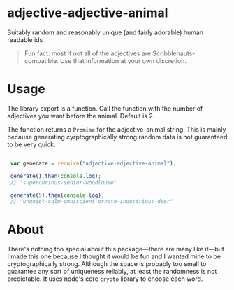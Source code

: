 # adjective-adjective-animal
Suitably random and reasonably unique (and fairly adorable) human readable ids

 > Fun fact: most if not all of the adjectives are Scribblenauts-compatible. Use that information at your own discretion.

# Usage

The library export is a function. Call the function with the number of adjectives you want before the animal. Default is 2.

The function returns a `Promise` for the adjective-animal string. This is mainly because generating cyrptographically strong random data is not guaranteed to be very quick.

``` javascript

 var generate = require("adjective-adjective-animal");

 generate().then(console.log);
 // "supercurious-senior-woodlouse"

 generate(5).then(console.log);
 // "unquiet-calm-omniscient-ornate-industrious-deer"

 ```
# About

 There's nothing too special about this package&mdash;there are many like it&mdash;but I made this one because I thought it would be fun and I wanted mine to be cryptographically strong. Although the space is probably too small to guarantee any sort of uniqueness reliably, at least the randomness is not predictable. It uses node's core `crypto` library to choose each word.
